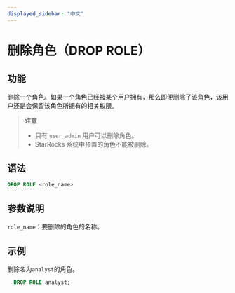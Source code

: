 ```yaml
---
displayed_sidebar: "中文"
---
```


# 删除角色（DROP ROLE）

## 功能

删除一个角色。如果一个角色已经被某个用户拥有，那么即便删除了该角色，该用户还是会保留该角色所拥有的相关权限。

> **注意**
>
> - 只有 `user_admin` 用户可以删除角色。
> - StarRocks 系统中预置的角色不能被删除。

## 语法

```SQL
DROP ROLE <role_name>
```

## 参数说明

`role_name`：要删除的角色的名称。

## 示例

删除名为`analyst`的角色。

```SQL
  DROP ROLE analyst;
```